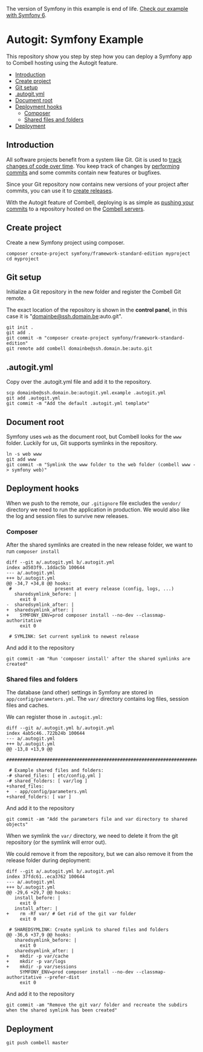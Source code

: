 The version of Symfony in this example is end of life. [Check our example with Symfony 6](https://github.com/combell/autogit-symfony6-example).

# Autogit: Symfony Example

This repository show you step by step how you can deploy a Symfony app to Combell
hosting using the Autogit feature.

* [Introduction](#introduction)
* [Create project](#create-project)
* [Git setup](#git-setup)
* [.autogit.yml](#autogityml)
* [Document root](#document-root)
* [Deployment hooks](#deployment-hooks)
  * [Composer](#composer)
  * [Shared files and folders](#shared-files-and-folders)
* [Deployment](#deployment)

## Introduction

All software projects benefit from a system like Git. Git is used to
 [track changes of code over time](https://git-scm.com/book/en/v2/Getting-Started-About-Version-Control).
You keep track of changes by [performing commits](https://git-scm.com/book/en/v2/Git-Basics-Recording-Changes-to-the-Repository)
 and some commits contain new features or bugfixes.

Since your Git repository now contains new versions of your project after commits, you can use it to
 [create releases](https://git-scm.com/book/en/v2/Git-Basics-Tagging).

With the Autogit feature of Combell, deploying is as simple as [pushing your commits](https://git-scm.com/book/en/v2/Git-Basics-Working-with-Remotes)
 to a repository hosted on the [Combell servers](https://www.combell.com/en/hosting/web-hosting).

## Create project

Create a new Symfony project using composer.

    composer create-project symfony/framework-standard-edition myproject
    cd myproject

## Git setup

Initialize a Git repository in the new folder and register the Combell Git remote.

The exact location of the repository is shown in the **control panel**, in this case it is
"domainbe@ssh.domain.be:auto.git".

    git init .
    git add .
    git commit -m "composer create-project symfony/framework-standard-edition"
    git remote add combell domainbe@ssh.domain.be:auto.git

## .autogit.yml

Copy over the .autogit.yml file and add it to the repository.

    scp domainbe@ssh.domain.be:autogit.yml.example .autogit.yml
    git add .autogit.yml
    git commit -m "Add the default .autogit.yml template"

## Document root

Symfony uses `web` as the document root, but Combell looks for the `www` folder.
Luckily for us, Git supports symlinks in the repository.
    
    ln -s web www
    git add www
    git commit -m "Symlink the www folder to the web folder (combell www -> symfony web)"

## Deployment hooks

When we push to the remote, our `.gitignore` file excludes the `vendor/` directory we need to run the application
in production. We would also like the log and session files to survive new releases.

### Composer

After the shared symlinks are created in the new release folder, we want to run `composer install`

    diff --git a/.autogit.yml b/.autogit.yml
    index ad503f9..1ddac5b 100644
    --- a/.autogit.yml
    +++ b/.autogit.yml
    @@ -34,7 +34,8 @@ hooks:
     #                present at every release (config, logs, ...)
       sharedsymlink_before: |
         exit 0
    -  sharedsymlink_after: | 
    +  sharedsymlink_after: |
    +    SYMFONY_ENV=prod composer install --no-dev --classmap-authoritative
         exit 0
     
     # SYMLINK: Set current symlink to newest release

And add it to the repository

    git commit -am "Run 'composer install' after the shared symlinks are created"

### Shared files and folders

The database (and other) settings in Symfony are stored in `app/config/parameters.yml`. The `var/` directory contains
log files, session files and caches.

We can register those in `.autogit.yml`:

    diff --git a/.autogit.yml b/.autogit.yml
    index 4ab5c46..722b24b 100644
    --- a/.autogit.yml
    +++ b/.autogit.yml
    @@ -13,8 +13,9 @@
     #######################################################################################
     
     # Example shared files and folders:
    -# shared_files: [ etc/config.yml ]
    -# shared_folders: [ var/log ]
    +shared_files:
    +  - app/config/parameters.yml
    +shared_folders: [ var ]

And add it to the repository

    git commit -am "Add the parameters file and var directory to shared objects"

When we symlink the `var/` directory, we need to delete it from the git repository (or the symlink will error out).

We could remove it from the repository, but we can also remove it from the release folder during deployment:

    diff --git a/.autogit.yml b/.autogit.yml
    index 37fdc61..eca3762 100644
    --- a/.autogit.yml
    +++ b/.autogit.yml
    @@ -29,6 +29,7 @@ hooks:
       install_before: |
         exit 0
       install_after: |
    +    rm -Rf var/ # Get rid of the git var folder
         exit 0
     
     # SHAREDSYMLINK: Create symlink to shared files and folders
    @@ -36,6 +37,9 @@ hooks:
       sharedsymlink_before: |
         exit 0
       sharedsymlink_after: |
    +    mkdir -p var/cache
    +    mkdir -p var/logs
    +    mkdir -p var/sessions
         SYMFONY_ENV=prod composer install --no-dev --classmap-authoritative --prefer-dist
         exit 0

And add it to the repository

    git commit -am "Remove the git var/ folder and recreate the subdirs when the shared symlink has been created"

## Deployment

    git push combell master
